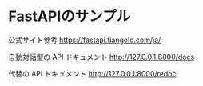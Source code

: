 # FastAPIのサンプル

公式サイト参考
https://fastapi.tiangolo.com/ja/

自動対話型の API ドキュメント
http://127.0.0.1:8000/docs

代替の API ドキュメント
http://127.0.0.1:8000/redoc